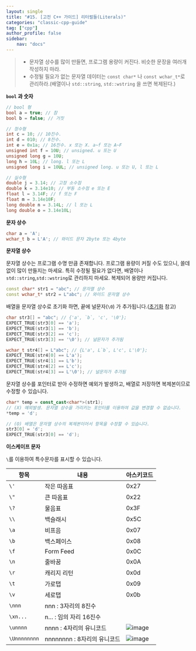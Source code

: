 ```yaml
---
layout: single
title: "#15. [고전 C++ 가이드] 리터럴들(Literals)"
categories: "classic-cpp-guide"
tag: ["cpp"]
author_profile: false
sidebar: 
    nav: "docs"
---
```


> * 문자열 상수를 많이 만들면, 프로그램 용량이 커진다. 비슷한 문장을 여러개 작성하지 마라.
> * 수정될 필요가 없는 문자열 데이터는 `const char*` 나 `const wchar_t*`로 관리하라.(배열이나 `std::string`, `std::wstring` 을 쓰면 복제된다.)

**`bool` 과 숫자**

```cpp
// bool 형
bool a = true; // 참
bool b = false; // 거짓

// 정수형
int c = 10; // 10진수.
int d = 010; // 8진수.
int e = 0x1a; // 16진수. x 또는 X. a~f 또는 A~F
unsigned int f = 10U; // unsigned. u 또는 U
unsigned long g = 10U;
long h = 10L; // long. l 또는 L
unsigned long i = 10UL; // unsigned long. u 또는 U, l 또는 L

// 실수형
double j = 3.14; // 고정 소수점
double k = 3.14e10; // 부동 소수점 e 또는 E
float l = 3.14F; // f 또는 F
float m = 3.14e10F; 
long double n = 3.14L; // l 또는 L
long double o = 3.14e10L;
```

**문자 상수**

```cpp
char a = 'A';
wchar_t b = L'A'; // 와이드 문자 2byte 또는 4byte
```

**문자열 상수**

문자열 상수는 프로그램 수명 만큼 존재합니다. 프로그램 용량이 커질 수도 있으니, 쓸데없이 많이 만들지는 마세요. 특히 수정될 필요가 없다면, 배열이나 `std::string`,`std::wstring`로 관리하지 마세요. 복제되어 용량만 커집니다.

```cpp
const char* str1 = "abc"; // 문자열 상수
const wchar_t* str2 = L"abc"; // 와이드 문자열 상수
```

배열을 문자열 상수로 초기화 하면, 끝에 널문자(`\0`) 가 추가됩니다.([초기화](https://tango1202.github.io/classic-cpp-guide/classic-cpp-guide-initialization/) 참고)

```cpp
char str3[] = "abc"; // {'a', `b`, 'c', '\0'};
EXPECT_TRUE(str3[0] == 'a');
EXPECT_TRUE(str3[1] == 'b');
EXPECT_TRUE(str3[2] == 'c');
EXPECT_TRUE(str3[3] == '\0'); // 널문자가 추가됨

wchar_t str4[] = L"abc"; // {L'a', L`b`, L'c', L'\0'};
EXPECT_TRUE(str4[0] == L'a');
EXPECT_TRUE(str4[1] == L'b');
EXPECT_TRUE(str4[2] == L'c');
EXPECT_TRUE(str4[3] == L'\0'); // 널문자가 추가됨
```

문자열 상수를 포인터로 받아 수정하면 예외가 발생하고, 배열로 저장하면 복제본이므로 수정할 수 있습니다.

```cpp
char* temp = const_cast<char*>(str1);
// (X) 예외발생. 문자열 상수을 가리키는 포인터를 이용하여 값을 변경할 수 없습니다.
*temp = 'd';

// (O) 배열은 문자열 상수의 복제본이어서 항목을 수정할 수 있습니다.
str3[0] = 'd';
EXPECT_TRUE(str3[0] == 'd');
```

**이스케이프 문자**

`\`를 이용하여 특수문자를 표시할 수 있습니다.

|항목|내용|아스키코드|
|--|--|--|
|`\'`|작은 따옴표|0x27|
|`\"`|큰 따옴표|0x22|
|`\?`|물음표|0x3F|
|`\\`|백슬래시|0x5C|
|`\a`|비프음|0x07|
|`\b`|백스페이스|0x08|
|`\f`|Form Feed|0x0C|
|`\n`|줄바꿈|0x0A|
|`\r`|캐리지 리턴|0x0d|
|`\t`|가로탭|0x09|
|`\v`|세로탭|0x0b|
|`\nnn`|nnn : 3자리의 8진수||
|`\xn...`|n... : 임의 자리 16진수 ||
|`\unnnn`|nnnn : 4자리의 유니코드 |![image](https://github.com/tango1202/tango1202.github.io/assets/133472501/ca05ccd7-8e34-4d7c-bb21-fb37441dfaca)|
|`\Unnnnnnnn`|nnnnnnnn : 8자리의 유니코드 |![image](https://github.com/tango1202/tango1202.github.io/assets/133472501/e2a84daa-45ef-4464-a488-670f18365511)|





